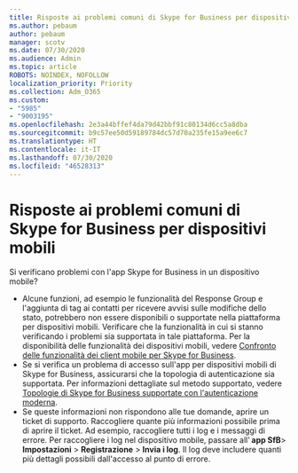 ```yaml
---
title: Risposte ai problemi comuni di Skype for Business per dispositivi mobili
ms.author: pebaum
author: pebaum
manager: scotv
ms.date: 07/30/2020
ms.audience: Admin
ms.topic: article
ROBOTS: NOINDEX, NOFOLLOW
localization_priority: Priority
ms.collection: Adm_O365
ms.custom:
- "5985"
- "9003195"
ms.openlocfilehash: 2e3a44bffef4da79d42bbf91c80134d6cc5a8dba
ms.sourcegitcommit: b9c57ee50d59189784dc57d70a235fe15a9ee6c7
ms.translationtype: HT
ms.contentlocale: it-IT
ms.lasthandoff: 07/30/2020
ms.locfileid: "46528313"
---
```

# <a name="answers-to-common-issues-with-skype-for-business-for-mobile"></a>Risposte ai problemi comuni di Skype for Business per dispositivi mobili

Si verificano problemi con l'app Skype for Business in un dispositivo mobile?

- Alcune funzioni, ad esempio le funzionalità del Response Group e l'aggiunta di tag ai contatti per ricevere avvisi sulle modifiche dello stato, potrebbero non essere disponibili o supportate nella piattaforma per dispositivi mobili. Verificare che la funzionalità in cui si stanno verificando i problemi sia supportata in tale piattaforma. Per la disponibilità delle funzionalità dei dispositivi mobili, vedere [Confronto delle funzionalità dei client mobile per Skype for Business](https://technet.microsoft.com/library/Dn951412.aspx).
- Se si verifica un problema di accesso sull'app per dispositivi mobili di Skype for Business, assicurarsi che la topologia di autenticazione sia supportata. Per informazioni dettagliate sul metodo supportato, vedere [Topologie di Skype for Business supportate con l'autenticazione moderna](https://docs.microsoft.com/skypeforbusiness/plan-your-deployment/modern-authentication/topologies-supported).  
- Se queste informazioni non rispondono alle tue domande, aprire un ticket di supporto. Raccogliere quante più informazioni possibile prima di aprire il ticket. Ad esempio, raccogliere tutti i log e i messaggi di errore. Per raccogliere i log nel dispositivo mobile, passare all' **app SfB**>  **Impostazioni** >  **Registrazione** >  **Invia i log**. Il log deve includere quanti più dettagli possibili dall'accesso al punto di errore.
